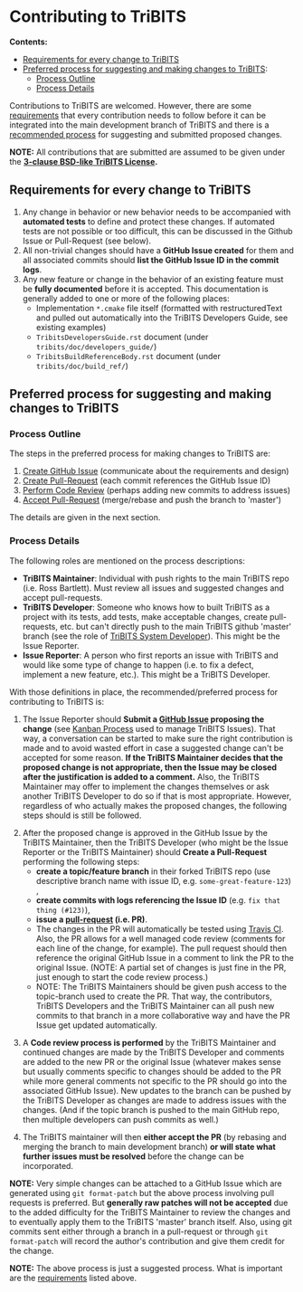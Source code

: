 # Contributing to TriBITS

**Contents:**
* [Requirements for every change to TriBITS](#requirements)
* [Preferred process for suggesting and making changes to TriBITS](#process):
  * [Process Outline](#process_outline)
  * [Process Details](#process_details)

Contributions to TriBITS are welcomed.  However, there are some [requirements](#requirements) that every contribution needs to follow before it can be integrated into the main development branch of TriBITS and there is a [recommended process](#process) for suggesting and submitted proposed changes.

**NOTE:** All contributions that are submitted are assumed to be given under the **[3-clause BSD-like TriBITS License](https://github.com/TriBITSPub/TriBITS/blob/master/tribits/Copyright.txt).**

<a name="requirements"/>

## Requirements for every change to TriBITS

1. Any change in behavior or new behavior needs to be accompanied with **automated tests** to define and protect these changes.  If automated tests are not possible or too difficult, this can be discussed in the Github Issue or Pull-Request (see below).
2. All non-trivial changes should have a **GitHub Issue created** for them and all associated commits should **list the GitHub Issue ID in the commit logs**.
3. Any new feature or change in the behavior of an existing feature must be **fully documented** before it is accepted.  This documentation is generally added to one or more of the following places:
   * Implementation `*.cmake` file itself (formatted with restructuredText and pulled out automatically into the TriBITS Developers Guide, see existing examples)
   * `TribitsDevelopersGuide.rst` document (under `tribits/doc/developers_guide/`)
   * `TribitsBuildReferenceBody.rst` document (under `tribits/doc/build_ref/`)

<a name="process">

## Preferred process for suggesting and making changes to TriBITS

<a name="process_outline">

### Process Outline

The steps in the preferred process for making changes to TriBITS are:

1. [Create GitHub Issue](#process_create_issue) (communicate about the requirements and design)
2. [Create Pull-Request](#process_create_pull_request) (each commit references the GitHub Issue ID)
3. [Perform Code Review](#process_code_review) (perhaps adding new commits to address issues)
4. [Accept Pull-Request](#process_accept_pull_request) (merge/rebase and push the branch to 'master')

The details are given in the next section.

<a name="process_details"/>

### Process Details

The following roles are mentioned on the process descriptions:
* **TriBITS Maintainer**: Individual with push rights to the main TriBITS repo (i.e. Ross Bartlett).  Must review all issues and suggested changes and accept pull-requests.
* **TriBITS Developer**: Someone who knows how to built TriBITS as a project with its tests, add tests, make acceptable changes, create pull-requests, etc. but can't directly push to the main TriBITS github 'master' branch (see the role of [TriBITS System Developer](https://tribits.org/doc/TribitsDevelopersGuide.html#tribits-developer-and-user-roles)).  This might be the Issue Reporter.
* **Issue Reporter**: A person who first reports an issue with TriBITS and would like some type of change to happen (i.e. to fix a defect, implement a new feature, etc.).  This might be a TriBITS Developer.

With those definitions in place, the recommended/preferred process for contributing to TriBITS is:

<a name="process_create_issue"/>

1. The Issue Reporter should **Submit a [GitHub Issue](https://github.com/TriBITSPub/TriBITS/issues) proposing the change** (see [Kanban Process](https://github.com/TriBITSPub/TriBITS/wiki/Kanban-Process-for-Issue-Tracking) used to manage TriBITS Issues).  That way, a conversation can be started to make sure the right contribution is made and to avoid wasted effort in case a suggested change can't be accepted for some reason.  **If the TriBITS Maintainer decides that the proposed change is not appropriate, then the Issue may be closed after the justification is added to a comment.**  Also, the TriBITS Maintainer may offer to implement the changes themselves or ask another TriBITS Developer to do so if that is most appropriate.  However, regardless of who actually makes the proposed changes, the following steps should is still be followed.

<a name="process_create_pull_request"/>

2. After the proposed change is approved in the GitHub Issue by the TriBITS Maintainer, then the TriBITS Developer (who might be the Issue Reporter or the TriBITS Maintainer) should **Create a Pull-Request** performing the following steps:
    * **create a topic/feature branch** in their forked TriBITS repo (use descriptive branch name with issue ID, e.g. `some-great-feature-123`) ,
    * **create commits with logs referencing the Issue ID** (e.g. `fix that thing (#123)`),
    * **issue a [pull-request](https://help.github.com/articles/using-pull-requests/) (i.e. PR)**.
    * The changes in the PR will automatically be tested using [Travis CI](https://travis-ci.org/TriBITSPub/TriBITS).  Also, the PR allows for a well managed code review (comments for each line of the change, for example).  The pull request should then reference the original GitHub Issue in a comment to link the PR to the original Issue.  (NOTE: A partial set of changes is just fine in the PR, just enough to start the code review process.)
    * NOTE: The TriBITS Maintainers should be given push access to the topic-branch used to create the PR.  That way, the contributors, TriBITS Developers and the TriBITS Maintainer can all push new commits to that branch in a more collaborative way and have the PR Issue get updated automatically.

<a name="process_code_review"/>

3. A **Code review process is performed** by the TriBITS Maintainer and continued changes are made by the TriBITS Developer and comments are added to the new PR or the original Issue (whatever makes sense but usually comments specific to changes should be added to the PR while more general comments not specific to the PR should go into the associated GitHub Issue).  New updates to the branch can be pushed by the TriBITS Developer as changes are made to address issues with the changes.  (And if the topic branch is pushed to the main GitHub repo, then multiple developers can push commits as well.)

<a name="process_accept_pull_request"/>

4. The TriBITS maintainer will then **either accept the PR** (by rebasing and merging the branch to main development branch) **or will state what further issues must be resolved** before the change can be incorporated.

**NOTE:** Very simple changes can be attached to a GitHub Issue which are generated using `git format-patch` but the above process involving pull requests is preferred.  But **generally raw patches will not be accepted** due to the added difficulty for the TriBITS Maintainer to review the changes and to eventually apply them to the TriBITS 'master' branch itself.  Also, using git commits sent either through a branch in a pull-request or through `git format-patch` will record the author's contribution and give them credit for the change. 

**NOTE:** The above process is just a suggested process.  What is important are the [requirements](#requirements) listed above.
